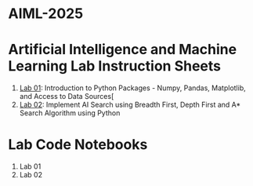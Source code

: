 # AIML-2025
# Artificial Intelligence and Machine Learning Lab Instruction Sheets
1. [Lab 01](https://github.com/NithinReddychallagonda/AIML-2025/blob/main/Lab_01_AIML.ipynb): Introduction to Python Packages - Numpy, Pandas, Matplotlib, and Access to Data Sources[
2. [Lab 02](AIML_A1.pdf): Implement AI Search using Breadth First, Depth First and A* Search Algorithm using Python
# Lab Code Notebooks
1. Lab 01
2. Lab 02
